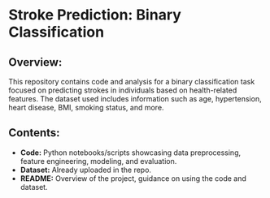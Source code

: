 # Stroke Prediction: Binary Classification

## Overview:
This repository contains code and analysis for a binary classification task focused on predicting strokes in individuals based on health-related features. The dataset used includes information such as age, hypertension, heart disease, BMI, smoking status, and more.

## Contents:
- **Code:** Python notebooks/scripts showcasing data preprocessing, feature engineering, modeling, and evaluation.
- **Dataset:** Already uploaded in the repo.
- **README:** Overview of the project, guidance on using the code and dataset.